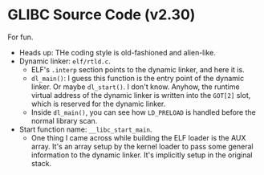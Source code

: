 # GLIBC Source Code (v2.30)

For fun.

- Heads up: THe coding style is old-fashioned and alien-like.
- Dynamic linker: `elf/rtld.c`.
    - ELF's `.interp` section points to the dynamic linker, and here it is.
    - `dl_main()`: I guess this function is the entry point of the dynamic linker.
       Or maybe `dl_start()`. I don't know.
       Anyhow, the runtime virtual address of the dynamic linker is written into the `GOT[2]` slot,
       which is reserved for the dynamic linker.
    - Inside `dl_main()`, you can see how `LD_PRELOAD` is handled before the normal library scan.
- Start function name: `__libc_start_main`.
    - One thing I came across while building the ELF loader is the AUX array.
      It's an array setup by the kernel loader to pass some general information
      to the dynamic linker. It's implicitly setup in the original stack.
